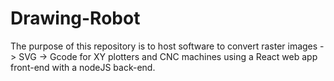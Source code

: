 # Drawing-Robot

The purpose of this repository is to host software to convert raster images -> SVG -> Gcode for XY plotters and CNC machines using a React web app front-end with a nodeJS back-end.
